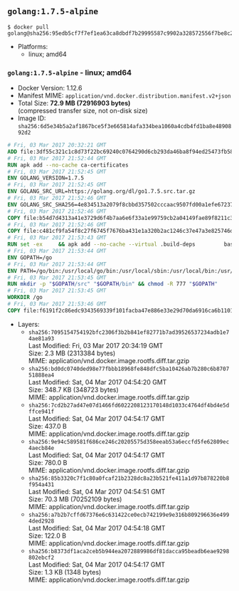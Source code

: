 ## `golang:1.7.5-alpine`

```console
$ docker pull golang@sha256:95edb5cf7f7ef1ea63ca8dbdf7b29995587c9902a328572556f7be8c2edbb539
```

-	Platforms:
	-	linux; amd64

### `golang:1.7.5-alpine` - linux; amd64

-	Docker Version: 1.12.6
-	Manifest MIME: `application/vnd.docker.distribution.manifest.v2+json`
-	Total Size: **72.9 MB (72916903 bytes)**  
	(compressed transfer size, not on-disk size)
-	Image ID: `sha256:6d5e34b5a2af1867bce5f3e665814afa334bea1060a4cdb4fd1ba8e4890892d2`

```dockerfile
# Fri, 03 Mar 2017 20:32:21 GMT
ADD file:3df55c321c1c8d73f22bc69240c0764290d6cb293da46ba8f94ed25473fb5853 in / 
# Fri, 03 Mar 2017 21:52:44 GMT
RUN apk add --no-cache ca-certificates
# Fri, 03 Mar 2017 21:52:45 GMT
ENV GOLANG_VERSION=1.7.5
# Fri, 03 Mar 2017 21:52:45 GMT
ENV GOLANG_SRC_URL=https://golang.org/dl/go1.7.5.src.tar.gz
# Fri, 03 Mar 2017 21:52:46 GMT
ENV GOLANG_SRC_SHA256=4e834513a2079f8cbbd357502cccaac9507fd00a1efe672375798858ff291815
# Fri, 03 Mar 2017 21:52:46 GMT
COPY file:b54d7d4313a41e3729d6f4b7aa6e6f33a1e99759cb2a04149fae89f8211c3a65 in / 
# Fri, 03 Mar 2017 21:52:46 GMT
COPY file:c481cf9fa54f8c27f6745f7676ba431e1a320b2ac1246c37e47a3e825746d8e6 in / 
# Fri, 03 Mar 2017 21:53:43 GMT
RUN set -ex 	&& apk add --no-cache --virtual .build-deps 		bash 		gcc 		musl-dev 		openssl 		go 		&& export GOROOT_BOOTSTRAP="$(go env GOROOT)" 		&& wget -q "$GOLANG_SRC_URL" -O golang.tar.gz 	&& echo "$GOLANG_SRC_SHA256  golang.tar.gz" | sha256sum -c - 	&& tar -C /usr/local -xzf golang.tar.gz 	&& rm golang.tar.gz 	&& cd /usr/local/go/src 	&& patch -p2 -i /no-pic.patch 	&& patch -p2 -i /17847.patch 	&& ./make.bash 		&& rm -rf /*.patch 	&& apk del .build-deps
# Fri, 03 Mar 2017 21:53:44 GMT
ENV GOPATH=/go
# Fri, 03 Mar 2017 21:53:44 GMT
ENV PATH=/go/bin:/usr/local/go/bin:/usr/local/sbin:/usr/local/bin:/usr/sbin:/usr/bin:/sbin:/bin
# Fri, 03 Mar 2017 21:53:45 GMT
RUN mkdir -p "$GOPATH/src" "$GOPATH/bin" && chmod -R 777 "$GOPATH"
# Fri, 03 Mar 2017 21:53:45 GMT
WORKDIR /go
# Fri, 03 Mar 2017 21:53:46 GMT
COPY file:f6191f2c86edc9343569339f101facba47e886e33e29d70da6916ca6b1101a53 in /usr/local/bin/ 
```

-	Layers:
	-	`sha256:7095154754192bfc2306f3b2b841ef82771b7ad39526537234adb1e74ae81a93`  
		Last Modified: Fri, 03 Mar 2017 20:34:19 GMT  
		Size: 2.3 MB (2313384 bytes)  
		MIME: application/vnd.docker.image.rootfs.diff.tar.gzip
	-	`sha256:bd0dc0740ded98e77fbbb18968fe848dfc5ba10426ab7b280c6b870751888ea4`  
		Last Modified: Sat, 04 Mar 2017 04:54:20 GMT  
		Size: 348.7 KB (348723 bytes)  
		MIME: application/vnd.docker.image.rootfs.diff.tar.gzip
	-	`sha256:7cd2b27ad47e07d1466fd6022208123170148d1033c4764df4bd4e5dffce941f`  
		Last Modified: Sat, 04 Mar 2017 04:54:17 GMT  
		Size: 437.0 B  
		MIME: application/vnd.docker.image.rootfs.diff.tar.gzip
	-	`sha256:9e94c589581f686ce246c20205575d358eeab53a6eccfd5fe62809ec4aecb84e`  
		Last Modified: Sat, 04 Mar 2017 04:54:17 GMT  
		Size: 780.0 B  
		MIME: application/vnd.docker.image.rootfs.diff.tar.gzip
	-	`sha256:85b3320c7f1c80a0fcaf21b2328dc8a23b521fe411a1d97b878220b8f954a431`  
		Last Modified: Sat, 04 Mar 2017 04:54:51 GMT  
		Size: 70.3 MB (70252109 bytes)  
		MIME: application/vnd.docker.image.rootfs.diff.tar.gzip
	-	`sha256:a7b2b7cffd67376e6c631422ce0ecb742199e9e316b809296636e4994ded2928`  
		Last Modified: Sat, 04 Mar 2017 04:54:18 GMT  
		Size: 122.0 B  
		MIME: application/vnd.docker.image.rootfs.diff.tar.gzip
	-	`sha256:b8373df1aca2ceb5b944ea2072889986df81dacca95beadb6eae9298802ebcf2`  
		Last Modified: Sat, 04 Mar 2017 04:54:17 GMT  
		Size: 1.3 KB (1348 bytes)  
		MIME: application/vnd.docker.image.rootfs.diff.tar.gzip

